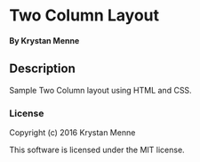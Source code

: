 # Two Column Layout

#### By Krystan Menne

## Description
Sample Two Column layout using HTML and CSS.

### License

Copyright (c) 2016 Krystan Menne

This software is licensed under the MIT license.


